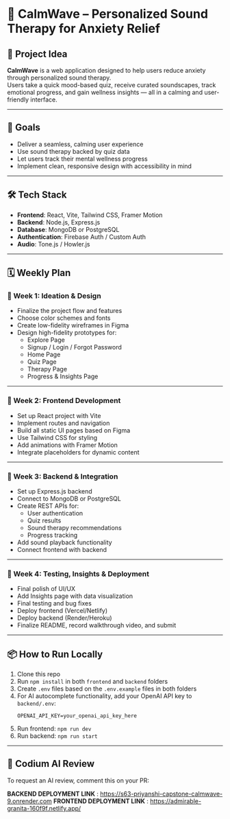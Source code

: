 # 🌊 CalmWave – Personalized Sound Therapy for Anxiety Relief

## 🧠 Project Idea  
**CalmWave** is a web application designed to help users reduce anxiety through personalized sound therapy.  
Users take a quick mood-based quiz, receive curated soundscapes, track emotional progress, and gain wellness insights — all in a calming and user-friendly interface.

---

## 🎯 Goals  
- Deliver a seamless, calming user experience
- Use sound therapy backed by quiz data
- Let users track their mental wellness progress
- Implement clean, responsive design with accessibility in mind




---

## 🛠 Tech Stack  
- **Frontend**: React, Vite, Tailwind CSS, Framer Motion  
- **Backend**: Node.js, Express.js  
- **Database**: MongoDB or PostgreSQL  
- **Authentication**: Firebase Auth / Custom Auth  
- **Audio**: Tone.js / Howler.js  



---

## 🗓️ Weekly Plan

### 🔹 Week 1: Ideation & Design  
- Finalize the project flow and features  
- Choose color schemes and fonts  
- Create low-fidelity wireframes in Figma  
- Design high-fidelity prototypes for:  
  - Explore Page  
  - Signup / Login / Forgot Password  
  - Home Page  
  - Quiz Page  
  - Therapy Page  
  - Progress & Insights Page

---

### 🔹 Week 2: Frontend Development  
- Set up React project with Vite  
- Implement routes and navigation  
- Build all static UI pages based on Figma  
- Use Tailwind CSS for styling  
- Add animations with Framer Motion  
- Integrate placeholders for dynamic content  

---

### 🔹 Week 3: Backend & Integration  
- Set up Express.js backend  
- Connect to MongoDB or PostgreSQL  
- Create REST APIs for:  
  - User authentication  
  - Quiz results  
  - Sound therapy recommendations  
  - Progress tracking  
- Add sound playback functionality  
- Connect frontend with backend

---

### 🔹 Week 4: Testing, Insights & Deployment  
- Final polish of UI/UX  
- Add Insights page with data visualization  
- Final testing and bug fixes  
- Deploy frontend (Vercel/Netlify)  
- Deploy backend (Render/Heroku)  
- Finalize README, record walkthrough video, and submit

---

## 📦 How to Run Locally  
1. Clone this repo  
2. Run `npm install` in both `frontend` and `backend` folders  
3. Create `.env` files based on the `.env.example` files in both folders
4. For AI autocomplete functionality, add your OpenAI API key to `backend/.env`:
   ```
   OPENAI_API_KEY=your_openai_api_key_here
   ```
5. Run frontend: `npm run dev`  
6. Run backend: `npm run start`  

---

## 🤖 Codium AI Review  
To request an AI review, comment this on your PR:  


**BACKEND DEPLOYMENT LINK** : https://s63-priyanshi-capstone-calmwave-9.onrender.com
**FRONTEND DEPLOYMENT LINK** : https://admirable-granita-160f9f.netlify.app/